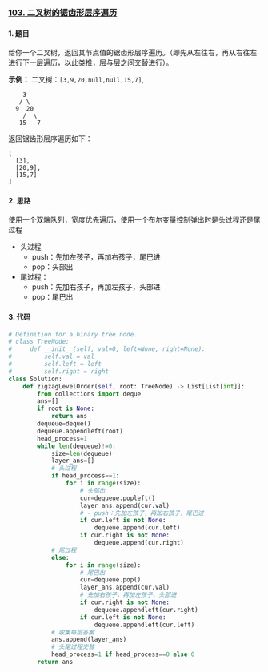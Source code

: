 ### [103. 二叉树的锯齿形层序遍历](https://leetcode-cn.com/problems/binary-tree-zigzag-level-order-traversal/)

#### 1. 题目

给你一个二叉树，返回其节点值的锯齿形层序遍历。（即先从左往右，再从右往左进行下一层遍历，以此类推，层与层之间交替进行）。

 **示例：**
二叉树：`[3,9,20,null,null,15,7]`,

```
    3
   / \
  9  20
    /  \
   15   7
```

返回锯齿形层序遍历如下：

```
[
  [3],
  [20,9],
  [15,7]
]
```

#### 2. 思路

使用一个双端队列，宽度优先遍历，使用一个布尔变量控制弹出时是头过程还是尾过程

- 头过程
  - push：先加左孩子，再加右孩子，尾巴进
  - pop：头部出
- 尾过程：
  - push：先加右孩子，再加左孩子，头部进
  - pop：尾巴出

#### 3. 代码

```python
# Definition for a binary tree node.
# class TreeNode:
#     def __init__(self, val=0, left=None, right=None):
#         self.val = val
#         self.left = left
#         self.right = right
class Solution:
    def zigzagLevelOrder(self, root: TreeNode) -> List[List[int]]:
        from collections import deque
        ans=[]
        if root is None:
            return ans
        dequeue=deque()
        dequeue.appendleft(root)
        head_process=1
        while len(dequeue)!=0:
            size=len(dequeue)
            layer_ans=[]
            # 头过程
            if head_process==1:
                for i in range(size):
                    # 头部出
                    cur=dequeue.popleft()
                    layer_ans.append(cur.val)
                    # - push：先加左孩子，再加右孩子，尾巴进
                    if cur.left is not None:
                        dequeue.append(cur.left)
                    if cur.right is not None:
                        dequeue.append(cur.right)
            # 尾过程
            else:
                for i in range(size):
                    # 尾巴出
                    cur=dequeue.pop()
                    layer_ans.append(cur.val)
                    # 先加右孩子，再加左孩子，头部进
                    if cur.right is not None:
                        dequeue.appendleft(cur.right)
                    if cur.left is not None:
                        dequeue.appendleft(cur.left)
            # 收集每层答案
            ans.append(layer_ans)
            # 头尾过程交替
            head_process=1 if head_process==0 else 0
        return ans
                    
        
```


